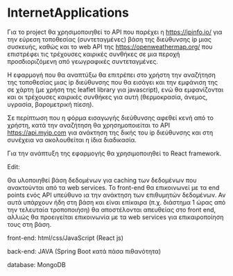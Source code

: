 # InternetApplications
Για το project θα χρησιμοποιηθεί το API που παρέχει η https://ipinfo.io/ για την εύρεση τοποθεσίας (συντεταγμένες) βάση της διεύθυνσης ip μιας συσκευής, καθώς και το web API της https://openweathermap.org/ που επιστρέφει τις τρέχουσες καιρικές συνθήκες σε μια περοχή προσδιοριζόμενη από γεωγραφικές συντεταγμένες.

Η εφαρμογή που θα αναπτύξω θα επιτρέπει στο χρήστη την αναζήτηση της τοποθεσίας μιας ip διεύθυνσης που θα εισάγει και την εμφάνιση της σε χάρτη (με χρήση της leaflet library για javascript), ενώ θα εμφανίζονται και οι τρέχουσες καιρικές συνθήκες για αυτή (θερμοκρασία, άνεμος, υγρασία, βαρομετρική πίεση).

Σε περίπτωση που η φόρμα εισαγωγής διεύθυνσης αφεθεί κενή από το χρήστη, κατά την αναζήτηση θα χρησημοποιείται το API https://api.myip.com για ανάκτηση της δικής του ip διεύθυνσης και στη συνέχεια να ακολουθείται η ίδια διαδικασία.

Για την ανάπτυξη της εφαρμογής θα χρησιμοποιηθεί το React framework.

Edit:

Θα υλοποιηθεί βάση δεδομένων για caching των δεδομένων που ανακτούνται από τα web services. Το front-end θα επικοινωνεί με τα end points ενός API υπεύθυνο ια την ανάκτηση των επιθυμητών δεδομένων. Αν αυτά υπάρχουν ήδη στη βάση και είναι επίκαιρα (π.χ. διάστημα 1 ώρας από την τελευταία τροποποιήση) θα αποστέλονται απευθείας στο front end, αλλιώς θα προειγείται επικοινωνία με τα web services για επικαιροποίηση τους στη βάση.

front-end: html/css/JavaScript (React js)

back-end: JAVA (Spring Boot κατά πάσα πιθανότητα)

database: MongoDB

